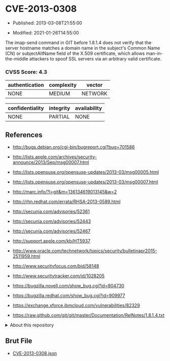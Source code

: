 # CVE-2013-0308

- Published: 2013-03-08T21:55:00

- Modified: 2021-01-26T14:55:00

The imap-send command in GIT before 1.8.1.4 does not verify that the server hostname matches a domain name in the subject's Common Name (CN) or subjectAltName field of the X.509 certificate, which allows man-in-the-middle attackers to spoof SSL servers via an arbitrary valid certificate.

### CVSS Score: **4.3**

| authentication | complexity | vector |
| --- | --- | --- |
| NONE | MEDIUM | NETWORK |

| confidentiality | integrity | availability |
| --- | --- | --- |
| NONE | PARTIAL | NONE |

## References

* http://bugs.debian.org/cgi-bin/bugreport.cgi?bug=701586

* http://lists.apple.com/archives/security-announce/2013/Sep/msg00007.html

* http://lists.opensuse.org/opensuse-updates/2013-03/msg00005.html

* http://lists.opensuse.org/opensuse-updates/2013-03/msg00007.html

* http://marc.info/?l=git&m=136134619013145&w=2

* http://rhn.redhat.com/errata/RHSA-2013-0589.html

* http://secunia.com/advisories/52361

* http://secunia.com/advisories/52443

* http://secunia.com/advisories/52467

* http://support.apple.com/kb/HT5937

* http://www.oracle.com/technetwork/topics/security/bulletinapr2015-2511959.html

* http://www.securityfocus.com/bid/58148

* http://www.securitytracker.com/id/1028205

* https://bugzilla.novell.com/show_bug.cgi?id=804730

* https://bugzilla.redhat.com/show_bug.cgi?id=909977

* https://exchange.xforce.ibmcloud.com/vulnerabilities/82329

* https://raw.github.com/git/git/master/Documentation/RelNotes/1.8.1.4.txt

<details>
<summary>About this repository</summary> 

  This repository is part of the project [Live Hack CVE](https://github.com/Live-Hack-CVE). Main website can be found [www.live-hack.org](https://www.live-hack.org) 
  
  Made by [Sn0wAlice](https://github.com/Sn0wAlice) for the people that care about security and need to have a feed of the latest CVEs. Hope you enjoy it, don't forget to star the repo and follow me on [Twitter](https://twitter.com/Sn0wAlice) and [Github](https://github.com/Sn0wAlice). And that is my [personnal website](https://www.alice-snow.me/)

  - [Home Page](https://github.com/Live-Hack-CVE)
  - [Framework](https://github.com/Live-Hack-CVE/cve-framework)
  - [CVE database](https://github.com/Live-Hack-CVE/full_database)
  - [Changelog](https://github.com/Live-Hack-CVE/Changelog)
</details>

## Brut File

* [CVE-2013-0308.json](https://raw.githubusercontent.com/Live-Hack-CVE/full_database/main/cves/2013/CVE-2013-0308.json)

